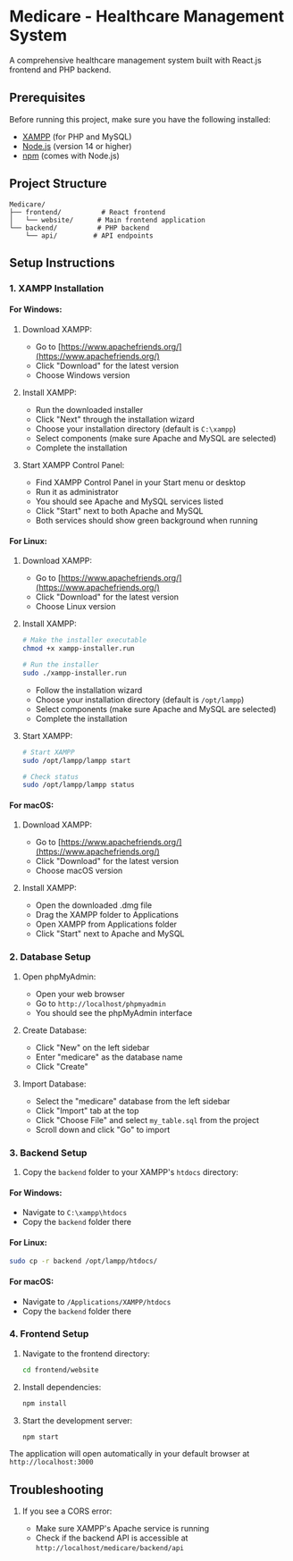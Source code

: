 # Medicare - Healthcare Management System

A comprehensive healthcare management system built with React.js frontend and PHP backend.

## Prerequisites

Before running this project, make sure you have the following installed:

- [XAMPP](https://www.apachefriends.org/) (for PHP and MySQL)
- [Node.js](https://nodejs.org/) (version 14 or higher)
- [npm](https://www.npmjs.com/) (comes with Node.js)

## Project Structure

```
Medicare/
├── frontend/          # React frontend
│   └── website/      # Main frontend application
└── backend/          # PHP backend
    └── api/         # API endpoints
```

## Setup Instructions

### 1. XAMPP Installation

#### For Windows:

1. Download XAMPP:

   - Go to [https://www.apachefriends.org/](https://www.apachefriends.org/)
   - Click "Download" for the latest version
   - Choose Windows version

2. Install XAMPP:

   - Run the downloaded installer
   - Click "Next" through the installation wizard
   - Choose your installation directory (default is `C:\xampp`)
   - Select components (make sure Apache and MySQL are selected)
   - Complete the installation

3. Start XAMPP Control Panel:
   - Find XAMPP Control Panel in your Start menu or desktop
   - Run it as administrator
   - You should see Apache and MySQL services listed
   - Click "Start" next to both Apache and MySQL
   - Both services should show green background when running

#### For Linux:

1. Download XAMPP:

   - Go to [https://www.apachefriends.org/](https://www.apachefriends.org/)
   - Click "Download" for the latest version
   - Choose Linux version

2. Install XAMPP:

   ```bash
   # Make the installer executable
   chmod +x xampp-installer.run

   # Run the installer
   sudo ./xampp-installer.run
   ```

   - Follow the installation wizard
   - Choose your installation directory (default is `/opt/lampp`)
   - Select components (make sure Apache and MySQL are selected)
   - Complete the installation

3. Start XAMPP:

   ```bash
   # Start XAMPP
   sudo /opt/lampp/lampp start

   # Check status
   sudo /opt/lampp/lampp status
   ```

#### For macOS:

1. Download XAMPP:

   - Go to [https://www.apachefriends.org/](https://www.apachefriends.org/)
   - Click "Download" for the latest version
   - Choose macOS version

2. Install XAMPP:
   - Open the downloaded .dmg file
   - Drag the XAMPP folder to Applications
   - Open XAMPP from Applications folder
   - Click "Start" next to Apache and MySQL

### 2. Database Setup

1. Open phpMyAdmin:

   - Open your web browser
   - Go to `http://localhost/phpmyadmin`
   - You should see the phpMyAdmin interface

2. Create Database:

   - Click "New" on the left sidebar
   - Enter "medicare" as the database name
   - Click "Create"

3. Import Database:
   - Select the "medicare" database from the left sidebar
   - Click "Import" tab at the top
   - Click "Choose File" and select `my_table.sql` from the project
   - Scroll down and click "Go" to import

### 3. Backend Setup

1. Copy the `backend` folder to your XAMPP's `htdocs` directory:

#### For Windows:

- Navigate to `C:\xampp\htdocs`
- Copy the `backend` folder there

#### For Linux:

```bash
sudo cp -r backend /opt/lampp/htdocs/
```

#### For macOS:

- Navigate to `/Applications/XAMPP/htdocs`
- Copy the `backend` folder there

### 4. Frontend Setup

1. Navigate to the frontend directory:

   ```bash
   cd frontend/website
   ```

2. Install dependencies:

   ```bash
   npm install
   ```

3. Start the development server:
   ```bash
   npm start
   ```

The application will open automatically in your default browser at `http://localhost:3000`

## Troubleshooting

1. If you see a CORS error:

   - Make sure XAMPP's Apache service is running
   - Check if the backend API is accessible at `http://localhost/medicare/backend/api`
